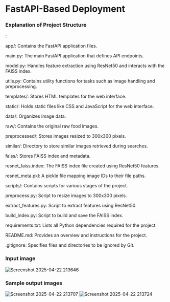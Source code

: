 # FastAPI-Based Deployment

### Explanation of Project Structure
:

app/: Contains the FastAPI application files.

main.py: The main FastAPI application that defines API endpoints.

model.py: Handles feature extraction using ResNet50 and interacts with the FAISS index.

utils.py: Contains utility functions for tasks such as image handling and preprocessing.

templates/: Stores HTML templates for the web interface.

static/: Holds static files like CSS and JavaScript for the web interface.

data/: Organizes image data.

raw/: Contains the original raw food images.

preprocessed/: Stores images resized to 300x300 pixels.

similar/: Directory to store similar images retrieved during searches.

faiss/: Stores FAISS index and metadata.

resnet_faiss.index: The FAISS index file created using ResNet50 features.

resnet_meta.pkl: A pickle file mapping image IDs to their file paths.

scripts/: Contains scripts for various stages of the project.

preprocess.py: Script to resize images to 300x300 pixels.

extract_features.py: Script to extract features using ResNet50.

build_index.py: Script to build and save the FAISS index.

requirements.txt: Lists all Python dependencies required for the project.

README.md: Provides an overview and instructions for the project.

.gitignore: Specifies files and directories to be ignored by Git.


### Input image
![Screenshot 2025-04-22 213646](https://github.com/user-attachments/assets/ec42170b-33f2-41dc-8460-9d4ae4c437f1)

### Sample output images
![Screenshot 2025-04-22 213707](https://github.com/user-attachments/assets/24510c07-72b3-4b15-b4cc-39fb492364b4)
![Screenshot 2025-04-22 213724](https://github.com/user-attachments/assets/fa71fa95-7c9d-4838-96ef-635f4d658515)



